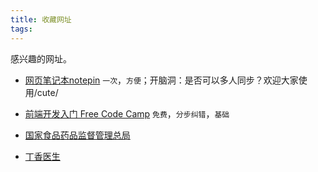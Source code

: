 ```yaml
---
title: 收藏网址
tags:
---
```

感兴趣的网址。

* [网页笔记本notepin](https://notepin.co/) `一次`，`方便`；开脑洞：是否可以多人同步？欢迎大家使用/cute/

* [前端开发入门 Free Code Camp](https://www.freecodecamp.com/) `免费`，`分步纠错`，`基础`

* [国家食品药品监督管理总局](http://www.sfda.gov.cn/WS01/CL1028/)

* [丁香医生](http://dxy.com/)